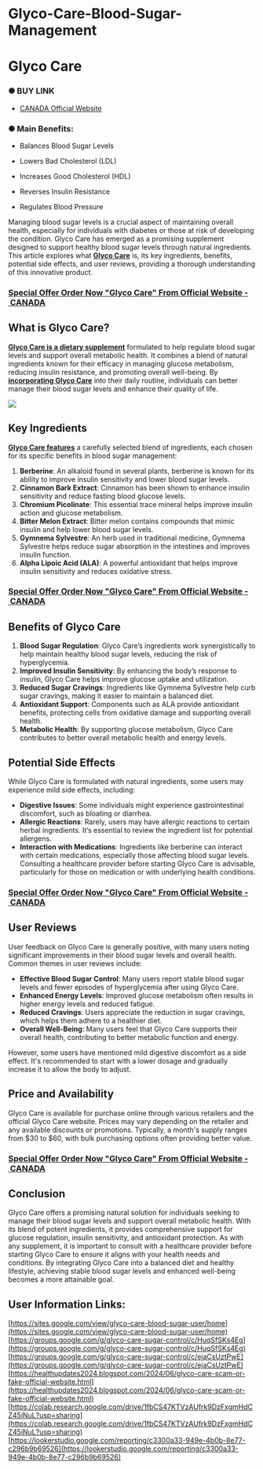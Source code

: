 # Glyco-Care-Blood-Sugar-Management
Glyco Care
==========

### ✺ BUY LINK

*   [CANADA Official Website](https://snoppymart.com/Glyco-Care)

### ✺ **Main Benefits:**

*   Balances Blood Sugar Levels  
    
*   Lowers Bad Cholesterol (LDL)  
    
*   Increases Good Cholesterol (HDL)  
    
*   Reverses Insulin Resistance  
    
*   Regulates Blood Pressure

Managing blood sugar levels is a crucial aspect of maintaining overall health, especially for individuals with diabetes or those at risk of developing the condition. Glyco Care has emerged as a promising supplement designed to support healthy blood sugar levels through natural ingredients. This article explores what [**Glyco Care**](https://sites.google.com/view/glyco-care-blood-sugar-user/home) is, its key ingredients, benefits, potential side effects, and user reviews, providing a thorough understanding of this innovative product.

### [Special Offer Order Now "Glyco Care" From Official Website - CANADA](https://snoppymart.com/Glyco-Care)

What is Glyco Care?
-------------------

[**Glyco Care is a dietary supplement**](https://groups.google.com/g/glyco-care-sugar-control/c/HuqSfSKs4Eg) formulated to help regulate blood sugar levels and support overall metabolic health. It combines a blend of natural ingredients known for their efficacy in managing glucose metabolism, reducing insulin resistance, and promoting overall well-being. By [**incorporating Glyco Care**](https://healthupdates2024.blogspot.com/2024/06/glyco-care-scam-or-fake-official-website.html) into their daily routine, individuals can better manage their blood sugar levels and enhance their quality of life.

![](https://i.ibb.co/kXZVvZV/649db6dd157354efcc351f18e28c802e.png)

Key Ingredients
---------------

[**Glyco Care features**](https://colab.research.google.com/drive/1fbCS47KTVzAUfrk9DzFxgmHdCZ45iNuL?usp=sharing) a carefully selected blend of ingredients, each chosen for its specific benefits in blood sugar management:

1.  **Berberine**: An alkaloid found in several plants, berberine is known for its ability to improve insulin sensitivity and lower blood sugar levels.
2.  **Cinnamon Bark Extract**: Cinnamon has been shown to enhance insulin sensitivity and reduce fasting blood glucose levels.
3.  **Chromium Picolinate**: This essential trace mineral helps improve insulin action and glucose metabolism.
4.  **Bitter Melon Extract**: Bitter melon contains compounds that mimic insulin and help lower blood sugar levels.
5.  **Gymnema Sylvestre**: An herb used in traditional medicine, Gymnema Sylvestre helps reduce sugar absorption in the intestines and improves insulin function.
6.  **Alpha Lipoic Acid (ALA)**: A powerful antioxidant that helps improve insulin sensitivity and reduces oxidative stress.

### [Special Offer Order Now "Glyco Care" From Official Website - CANADA](https://snoppymart.com/Glyco-Care)

Benefits of Glyco Care
----------------------

1.  **Blood Sugar Regulation**: Glyco Care’s ingredients work synergistically to help maintain healthy blood sugar levels, reducing the risk of hyperglycemia.
2.  **Improved Insulin Sensitivity**: By enhancing the body’s response to insulin, Glyco Care helps improve glucose uptake and utilization.
3.  **Reduced Sugar Cravings**: Ingredients like Gymnema Sylvestre help curb sugar cravings, making it easier to maintain a balanced diet.
4.  **Antioxidant Support**: Components such as ALA provide antioxidant benefits, protecting cells from oxidative damage and supporting overall health.
5.  **Metabolic Health**: By supporting glucose metabolism, Glyco Care contributes to better overall metabolic health and energy levels.

Potential Side Effects
----------------------

While Glyco Care is formulated with natural ingredients, some users may experience mild side effects, including:

*   **Digestive Issues**: Some individuals might experience gastrointestinal discomfort, such as bloating or diarrhea.
*   **Allergic Reactions**: Rarely, users may have allergic reactions to certain herbal ingredients. It’s essential to review the ingredient list for potential allergens.
*   **Interaction with Medications**: Ingredients like berberine can interact with certain medications, especially those affecting blood sugar levels. Consulting a healthcare provider before starting Glyco Care is advisable, particularly for those on medication or with underlying health conditions.

### [Special Offer Order Now "Glyco Care" From Official Website - CANADA](https://snoppymart.com/Glyco-Care)

User Reviews
------------

User feedback on Glyco Care is generally positive, with many users noting significant improvements in their blood sugar levels and overall health. Common themes in user reviews include:

*   **Effective Blood Sugar Control**: Many users report stable blood sugar levels and fewer episodes of hyperglycemia after using Glyco Care.
*   **Enhanced Energy Levels**: Improved glucose metabolism often results in higher energy levels and reduced fatigue.
*   **Reduced Cravings**: Users appreciate the reduction in sugar cravings, which helps them adhere to a healthier diet.
*   **Overall Well-Being**: Many users feel that Glyco Care supports their overall health, contributing to better metabolic function and energy.

However, some users have mentioned mild digestive discomfort as a side effect. It's recommended to start with a lower dosage and gradually increase it to allow the body to adjust.

Price and Availability
----------------------

Glyco Care is available for purchase online through various retailers and the official Glyco Care website. Prices may vary depending on the retailer and any available discounts or promotions. Typically, a month's supply ranges from $30 to $60, with bulk purchasing options often providing better value.

### [Special Offer Order Now "Glyco Care" From Official Website - CANADA](https://snoppymart.com/Glyco-Care)

Conclusion
----------

Glyco Care offers a promising natural solution for individuals seeking to manage their blood sugar levels and support overall metabolic health. With its blend of potent ingredients, it provides comprehensive support for glucose regulation, insulin sensitivity, and antioxidant protection. As with any supplement, it is important to consult with a healthcare provider before starting Glyco Care to ensure it aligns with your health needs and conditions. By integrating Glyco Care into a balanced diet and healthy lifestyle, achieving stable blood sugar levels and enhanced well-being becomes a more attainable goal.

User Information Links:
-----------------------

[https://sites.google.com/view/glyco-care-blood-sugar-user/home](https://sites.google.com/view/glyco-care-blood-sugar-user/home)  
[https://groups.google.com/g/glyco-care-sugar-control/c/HuqSfSKs4Eg](https://groups.google.com/g/glyco-care-sugar-control/c/HuqSfSKs4Eg)  
[https://groups.google.com/g/glyco-care-sugar-control/c/ejaCsUztPwE](https://groups.google.com/g/glyco-care-sugar-control/c/ejaCsUztPwE)  
[https://healthupdates2024.blogspot.com/2024/06/glyco-care-scam-or-fake-official-website.html](https://healthupdates2024.blogspot.com/2024/06/glyco-care-scam-or-fake-official-website.html)  
[https://colab.research.google.com/drive/1fbCS47KTVzAUfrk9DzFxgmHdCZ45iNuL?usp=sharing](https://colab.research.google.com/drive/1fbCS47KTVzAUfrk9DzFxgmHdCZ45iNuL?usp=sharing)  
[https://lookerstudio.google.com/reporting/c3300a33-949e-4b0b-8e77-c296b9b69526](https://lookerstudio.google.com/reporting/c3300a33-949e-4b0b-8e77-c296b9b69526)
